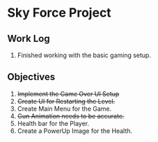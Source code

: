 # Sky Force Project

## Work Log

1. Finished working with the basic gaming setup.

## Objectives

1. ~~Implement the Game Over UI Setup~~
2. ~~Create UI for Restarting the Level.~~
3. Create Main Menu for the Game.
4. ~~Gun Animation needs to be accurate.~~
5. Health bar for the Player.
6. Create a PowerUp Image for the Health.
